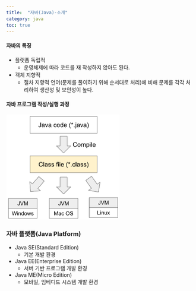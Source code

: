 ```yaml
---
title:  "자바(Java)-소개"
category: java
toc: true
---
```




#### 자바의 특징

- 플랫폼 독립적
  - 운영체제에 따라 코드를 재 작성하지 않아도 된다.
- 객체 지향적
  - 절차 지향적 언어(문제를 풀이하기 위해 순서대로 처리)에 비해 문제를 각각 처리하여 생산성 및 보안성이 높다.



#### 자바 프로그램 작성/실행 과정



<img src="../images/2023-11-02-001/java_compile_jvm.png" alt="java_compile_jvm" style="zoom:50%;" />



### 자바 플랫폼(Java Platform)

- Java SE(Standard Edition)
  - 기본 개발 환경
- Java EE(Enterprise Edition)
  - 서버 기반 프로그램 개발 환경
- Java ME(Micro Edition)
  - 모바일, 임베디드 시스템 개발 환경
